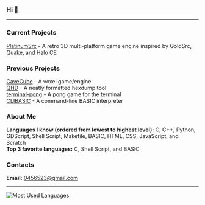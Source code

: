 ### Hi 👋

---

### **Current Projects**
[PlatinumSrc](https://github.com/PQCraft/PlatinumSrc) - A retro 3D multi-platform game engine inspired by GoldSrc, Quake, and Halo CE<br>

### **Previous Projects**
[CaveCube](https://github.com/PQCraft/CaveCube) - A voxel game/engine<br>
[QHD](https://github.com/PQCraft/QHD) - A neatly formatted hexdump tool<br>
[terminal-pong](https://github.com/PQCraft/terminal-pong) - A pong game for the terminal<br>
[CLIBASIC](https://github.com/PQCraft/CLIBASIC) - A command-line BASIC interpreter<br>

### **About Me**
**Languages I know (ordered from lowest to highest level):** C, C++, Python, GDScript, Shell Script, Makefile, BASIC, HTML, CSS, JavaScript, and Scratch<br>
**Top 3 favorite languages:** C, Shell Script, and BASIC<br>

### **Contacts**
**Email:** [0456523@gmail.com](mailto:0456523@gmail.com)<br>

---

[
![Most Used Languages](https://github-readme-stats.vercel.app/api/top-langs/?username=pqcraft&layout=compact&theme=github_dark&hide_border=true)<br>
](#?)
